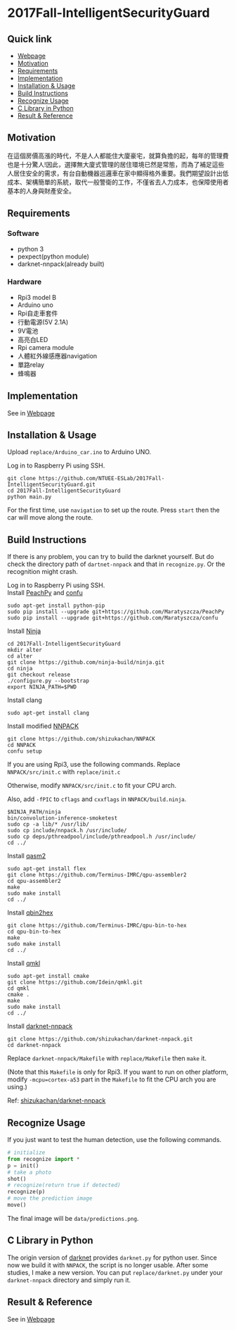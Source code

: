 # 2017Fall-IntelligentSecurityGuard
## Quick link
* [Webpage](https://ntuee-eslab.github.io/2017Fall-IntelligentSecurityGuard/index.html)
* [Motivation](https://github.com/NTUEE-ESLab/2017Fall-IntelligentSecurityGuard#motivation)
* [Requirements](https://github.com/NTUEE-ESLab/2017Fall-IntelligentSecurityGuard#requirements)
* [Implementation](https://github.com/NTUEE-ESLab/2017Fall-IntelligentSecurityGuard#implementation)
* [Installation & Usage](https://github.com/NTUEE-ESLab/2017Fall-IntelligentSecurityGuard#installation--usage)
* [Build Instructions](https://github.com/NTUEE-ESLab/2017Fall-IntelligentSecurityGuard#build-instructions)
* [Recognize Usage](https://github.com/NTUEE-ESLab/2017Fall-IntelligentSecurityGuard#recognize-usage)
* [C Library in Python](https://github.com/NTUEE-ESLab/2017Fall-IntelligentSecurityGuard#c-library-in-python)
* [Result & Reference](https://github.com/NTUEE-ESLab/2017Fall-IntelligentSecurityGuard#result--reference)

## Motivation
在這個房價高漲的時代，不是人人都能住大廈豪宅，就算負擔的起，每年的管理費也是十分驚人!因此，選擇無大廈式管理的居住環境已然是常態，而為了補足這些人居住安全的需求，有台自動機器巡邏車在家中顯得格外重要。我們期望設計出低成本、架構簡單的系統，取代一般警衛的工作，不僅省去人力成本，也保障使用者基本的人身與財產安全。

## Requirements
### Software
- python 3
- pexpect(python module)
- darknet-nnpack(already built)

### Hardware
- Rpi3 model B
- Arduino uno
- Rpi自走車套件
- 行動電源(5V 2.1A)
- 9V電池
- 高亮白LED
- Rpi camera module
- 人體紅外線感應器navigation
- 單路relay
- 蜂鳴器

## Implementation
See in [Webpage](https://ntuee-eslab.github.io/2017Fall-IntelligentSecurityGuard/architecture.html)

## Installation & Usage
Upload `replace/Arduino_car.ino` to Arduino UNO.

Log in to Raspberry Pi using SSH.
```
git clone https://github.com/NTUEE-ESLab/2017Fall-IntelligentSecurityGuard.git
cd 2017Fall-IntelligentSecurityGuard
python main.py
```
For the first time, use `navigation` to set up the route. Press `start` then the car will move along the route.
## Build Instructions
If there is any problem, you can try to build the darknet yourself. But do check the directory path of `dartnet-nnpack` and that in `recognize.py`. Or the recognition might crash.

Log in to Raspberry Pi using SSH.<br/>
Install [PeachPy](https://github.com/Maratyszcza/PeachPy) and [confu](https://github.com/Maratyszcza/confu)
```
sudo apt-get install python-pip
sudo pip install --upgrade git+https://github.com/Maratyszcza/PeachPy
sudo pip install --upgrade git+https://github.com/Maratyszcza/confu
```
Install [Ninja](https://ninja-build.org/)
```
cd 2017Fall-IntelligentSecurityGuard
mkdir alter
cd alter
git clone https://github.com/ninja-build/ninja.git
cd ninja
git checkout release
./configure.py --bootstrap
export NINJA_PATH=$PWD
```
Install clang
```
sudo apt-get install clang
```
Install modified [NNPACK](https://github.com/shizukachan/NNPACK)
```
git clone https://github.com/shizukachan/NNPACK
cd NNPACK
confu setup
```
If you are using Rpi3, use the following commands. Replace `NNPACK/src/init.c` with `replace/init.c`

Otherwise, modify `NNPACK/src/init.c` to fit your CPU arch.

Also, add `-fPIC` to `cflags` and `cxxflags` in `NNPACK/build.ninja`.
```
$NINJA_PATH/ninja
bin/convolution-inference-smoketest
sudo cp -a lib/* /usr/lib/
sudo cp include/nnpack.h /usr/include/
sudo cp deps/pthreadpool/include/pthreadpool.h /usr/include/
cd ../
```
Install [qasm2](https://github.com/Terminus-IMRC/qpu-assembler2)
```
sudo apt-get install flex
git clone https://github.com/Terminus-IMRC/qpu-assembler2
cd qpu-assembler2
make
sudo make install
cd ../
```
Install [qbin2hex](https://github.com/Terminus-IMRC/qpu-bin-to-hex)
```
git clone https://github.com/Terminus-IMRC/qpu-bin-to-hex
cd qpu-bin-to-hex
make
sudo make install
cd ../
```
Install [qmkl](https://github.com/Idein/qmkl)
```
sudo apt-get install cmake
git clone https://github.com/Idein/qmkl.git
cd qmkl
cmake .
make
sudo make install
cd ../
```
Install [darknet-nnpack](https://github.com/shizukachan/darknet-nnpack)
```
git clone https://github.com/shizukachan/darknet-nnpack.git
cd darknet-nnpack
```
Replace `darknet-nnpack/Makefile` with `replace/Makefile` then `make` it.

(Note that this `Makefile` is only for Rpi3. If you want to run on other platform, modify `-mcpu=cortex-a53` part in the `Makefile` to fit the CPU arch you are using.)

Ref: [shizukachan/darknet-nnpack](https://github.com/shizukachan/darknet-nnpack)

## Recognize Usage
If you just want to test the human detection, use the following commands.
```python
# initialize
from recognize import *
p = init()
# take a photo
shot()
# recognize(return true if detected)
recognize(p)
# move the prediction image
move()
```
The final image will be `data/predictions.png`.

## C Library in Python
The origin version of [darknet](https://github.com/pjreddie/darknet) provides `darknet.py` for python user. Since now we build it with `NNPACK`, the script is no longer usable. After some studies, I make a new version. You can put `replace/darknet.py` under your `darknet-nnpack` directory and simply run it.

## Result & Reference
See in [Webpage](https://ntuee-eslab.github.io/2017Fall-IntelligentSecurityGuard/index.html)

